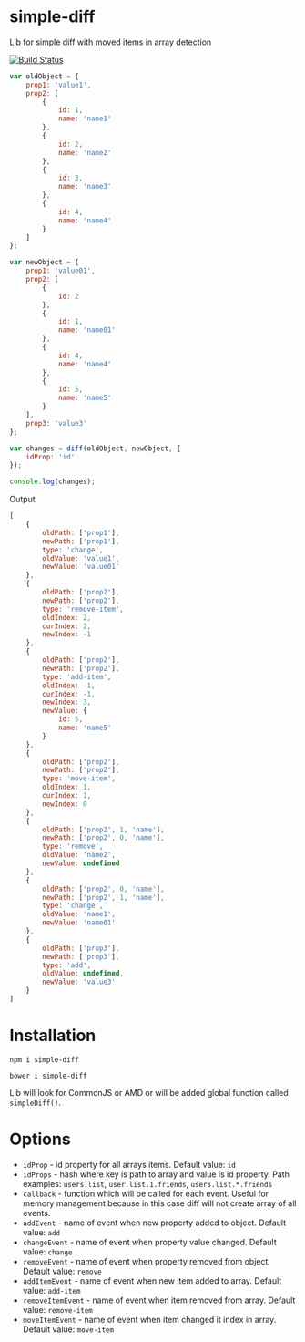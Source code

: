 simple-diff
===========

Lib for simple diff with moved items in array detection

[![Build Status](https://travis-ci.org/redexp/simple-diff.svg?branch=master)](https://travis-ci.org/redexp/simple-diff)

```javascript
var oldObject = {
    prop1: 'value1',
    prop2: [
        {
            id: 1,
            name: 'name1'
        },
        {
            id: 2,
            name: 'name2'
        },
        {
            id: 3,
            name: 'name3'
        },
        {
            id: 4,
            name: 'name4'
        }
    ]
};

var newObject = {
    prop1: 'value01',
    prop2: [
        {
            id: 2
        },
        {
            id: 1,
            name: 'name01'
        },
        {
            id: 4,
            name: 'name4'
        },
        {
            id: 5,
            name: 'name5'
        }
    ],
    prop3: 'value3'
};

var changes = diff(oldObject, newObject, {
    idProp: 'id'
});

console.log(changes);
```
Output
```javascript
[
    {
        oldPath: ['prop1'],
        newPath: ['prop1'],
        type: 'change',
        oldValue: 'value1',
        newValue: 'value01'
    },
    {
        oldPath: ['prop2'],
        newPath: ['prop2'],
        type: 'remove-item',
        oldIndex: 2,
        curIndex: 2,
        newIndex: -1
    },
    {
        oldPath: ['prop2'],
        newPath: ['prop2'],
        type: 'add-item',
        oldIndex: -1,
        curIndex: -1,
        newIndex: 3,
        newValue: {
            id: 5, 
            name: 'name5'
        }
    },
    {
        oldPath: ['prop2'],
        newPath: ['prop2'],
        type: 'move-item',
        oldIndex: 1,
        curIndex: 1,
        newIndex: 0
    },
    {
        oldPath: ['prop2', 1, 'name'],
        newPath: ['prop2', 0, 'name'],
        type: 'remove',
        oldValue: 'name2',
        newValue: undefined
    },
    {
        oldPath: ['prop2', 0, 'name'],
        newPath: ['prop2', 1, 'name'],
        type: 'change',
        oldValue: 'name1',
        newValue: 'name01'
    },
    {
        oldPath: ['prop3'],
        newPath: ['prop3'],
        type: 'add',
        oldValue: undefined,
        newValue: 'value3'
    }
]
```
 
# Installation

`npm i simple-diff`

`bower i simple-diff`

Lib will look for CommonJS or AMD or will be added global function called `simpleDiff()`.

# Options

 * `idProp` - id property for all arrays items. Default value: `id`
 * `idProps` - hash where key is path to array and value is id property. Path examples: `users.list`, `user.list.1.friends`, `users.list.*.friends`
 * `callback` - function which will be called for each event. Useful for memory management because in this case diff will not create array of all events.
 * `addEvent` - name of event when new property added to object. Default value: `add`
 * `changeEvent` - name of event when property value changed. Default value: `change`
 * `removeEvent` - name of event when property removed from object. Default value: `remove`
 * `addItemEvent` - name of event when new item added to array. Default value: `add-item`
 * `removeItemEvent` - name of event when item removed from array. Default value: `remove-item`
 * `moveItemEvent` - name of event when item changed it index in array. Default value: `move-item`

